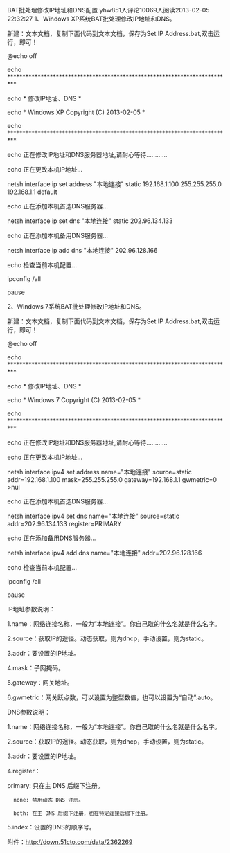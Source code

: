 BAT批处理修改IP地址和DNS配置
yhw851人评论10069人阅读2013-02-05 22:32:27
1、Windows XP系统BAT批处理修改IP地址和DNS。

新建：文本文档，复制下面代码到文本文档，保存为Set IP Address.bat,双击运行，即可！

@echo off

echo **************************************************************************

echo *                             修改IP地址、DNS                            *

echo *                     Windows XP Copyright (C) 2013-02-05                *

echo **************************************************************************

echo 正在修改IP地址和DNS服务器地址,请耐心等待…………

echo 正在更改本机IP地址...

netsh interface ip set address "本地连接" static 192.168.1.100 255.255.255.0 192.168.1.1 default

echo 正在添加本机首选DNS服务器...

netsh interface ip set dns "本地连接" static 202.96.134.133

echo 正在添加本机备用DNS服务器...

netsh interface ip add dns "本地连接" 202.96.128.166

echo 检查当前本机配置...

ipconfig /all

pause

 

2、Windows 7系统BAT批处理修改IP地址和DNS。

新建：文本文档，复制下面代码到文本文档，保存为Set IP Address.bat,双击运行，即可！

@echo off

echo **************************************************************************

echo *                             修改IP地址、DNS                            *

echo *                      Windows 7 Copyright (C) 2013-02-05                *

echo **************************************************************************

echo 正在修改IP地址和DNS服务器地址,请耐心等待…………

echo 正在更改本机IP地址...

netsh interface ipv4 set address name="本地连接" source=static addr=192.168.1.100 mask=255.255.255.0 gateway=192.168.1.1 gwmetric=0 >nul

echo 正在添加本机首选DNS服务器...

netsh interface ipv4 set dns name="本地连接" source=static addr=202.96.134.133 register=PRIMARY

echo 正在添加备用DNS服务器...

netsh interface ipv4 add dns name="本地连接" addr=202.96.128.166

echo 检查当前本机配置...

ipconfig /all

pause

 

IP地址参数说明：

1.name：网络连接名称，一般为“本地连接”。你自己取的什么名就是什么名字。

2.source：获取IP的途径。动态获取，则为dhcp，手动设置，则为static。

3.addr：要设置的IP地址。

4.mask：子网掩码。

5.gateway：网关地址。

6.gwmetric：网关跃点数，可以设置为整型数值，也可以设置为“自动”:auto。

 

DNS参数说明：

1.name：网络连接名称，一般为“本地连接”。你自己取的什么名就是什么名字。

2.source：获取IP的途径。动态获取，则为dhcp，手动设置，则为static。

3.addr：要设置的IP地址。

4.register：

   primary: 只在主 DNS 后缀下注册。

      none: 禁用动态 DNS 注册。

      both: 在主 DNS 后缀下注册，也在特定连接后缀下注册。

5.index：设置的DNS的顺序号。

附件：http://down.51cto.com/data/2362269

